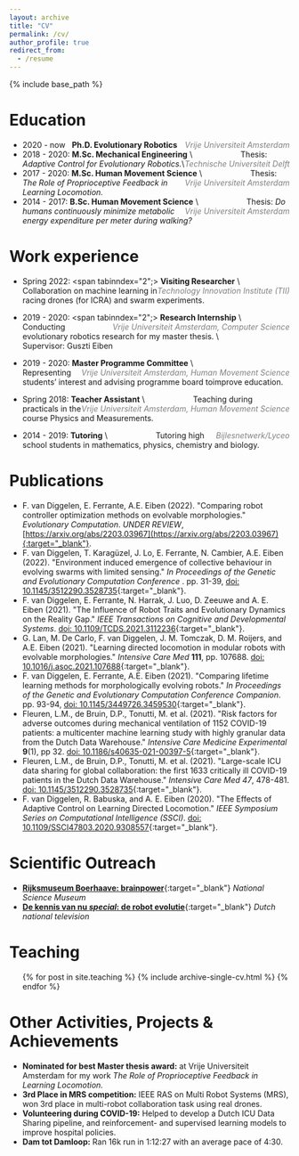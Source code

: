 ```yaml
---
layout: archive
title: "CV"
permalink: /cv/
author_profile: true
redirect_from:
  - /resume
---
```


{% include base_path %}

Education
======
* 2020 - now&nbsp;&nbsp; **Ph.D. Evolutionary Robotics** <span style="float:right;color: gray; font-size:14px;">_Vrije Universiteit Amsterdam_</span>
* 2018 - 2020: **M.Sc. Mechanical Engineering** <span style="float:right;color: gray; font-size:14px;">_Technische Universiteit Delft_</span> \\
  &nbsp;&nbsp;&nbsp;&nbsp;&nbsp;&nbsp;&nbsp;&nbsp;&nbsp;&nbsp;&nbsp;&nbsp;&nbsp;&nbsp;&nbsp;&nbsp;&nbsp;&nbsp;&nbsp;&nbsp; Thesis: _Adaptive Control for Evolutionary Robotics._\\
* 2017 - 2020: **M.Sc. Human Movement Science** <span style="float:right;color: gray; font-size:14px;">_Vrije Universiteit Amsterdam_</span> \\
  &nbsp;&nbsp;&nbsp;&nbsp;&nbsp;&nbsp;&nbsp;&nbsp;&nbsp;&nbsp;&nbsp;&nbsp;&nbsp;&nbsp;&nbsp;&nbsp;&nbsp;&nbsp;&nbsp;&nbsp; Thesis: _The Role of Proprioceptive Feedback in Learning Locomotion._
* 2014 - 2017: **B.Sc. Human Movement Science** <span style="float:right;color: gray; font-size:14px;">_Vrije Universiteit Amsterdam_</span>\\
  &nbsp;&nbsp;&nbsp;&nbsp;&nbsp;&nbsp;&nbsp;&nbsp;&nbsp;&nbsp;&nbsp;&nbsp;&nbsp;&nbsp;&nbsp;&nbsp;&nbsp;&nbsp;&nbsp;&nbsp; Thesis: _Do humans continuously minimize metabolic energy expenditure per meter during walking?_

Work experience
======
* Spring 2022: <span tabinndex="2";> **Visiting Researcher** </span>
<span style="float:right;color: gray; font-size:14px;">_Technology Innovation Institute (TII)_</span> \\
&nbsp;&nbsp;&nbsp;&nbsp;&nbsp;&nbsp;&nbsp;&nbsp;&nbsp;&nbsp;&nbsp;&nbsp;&nbsp;&nbsp;&nbsp;&nbsp;&nbsp;&nbsp;&nbsp;&nbsp; Collaboration on machine learning in racing drones (for ICRA) and swarm experiments. 

* 2019 - 2020: <span tabinndex="2";> **Research Internship** </span> <span style="float:right;color: gray; font-size:14px;">_Vrije Universiteit Amsterdam, Computer Science_</span>  \\
&nbsp;&nbsp;&nbsp;&nbsp;&nbsp;&nbsp;&nbsp;&nbsp;&nbsp;&nbsp;&nbsp;&nbsp;&nbsp;&nbsp;&nbsp;&nbsp;&nbsp;&nbsp;&nbsp;&nbsp; Conducting evolutionary robotics research for my master thesis. \\
&nbsp;&nbsp;&nbsp;&nbsp;&nbsp;&nbsp;&nbsp;&nbsp;&nbsp;&nbsp;&nbsp;&nbsp;&nbsp;&nbsp;&nbsp;&nbsp;&nbsp;&nbsp;&nbsp;&nbsp; Supervisor: Guszti Eiben
  
* 2019 - 2020: **Master Programme Committee** <span style="float:right;color: gray; font-size:14px;">_Vrije Universiteit Amsterdam, Human Movement Science_</span> \\
&nbsp;&nbsp;&nbsp;&nbsp;&nbsp;&nbsp;&nbsp;&nbsp;&nbsp;&nbsp;&nbsp;&nbsp;&nbsp;&nbsp;&nbsp;&nbsp;&nbsp;&nbsp;&nbsp;&nbsp; Representing students’ interest and advising programme board toimprove education.

* Spring 2018: **Teacher Assistant** <span style="float:right;color: gray; font-size:14px;"> _Vrije Universiteit Amsterdam, Human Movement Science_</span> \\
&nbsp;&nbsp;&nbsp;&nbsp;&nbsp;&nbsp;&nbsp;&nbsp;&nbsp;&nbsp;&nbsp;&nbsp;&nbsp;&nbsp;&nbsp;&nbsp;&nbsp;&nbsp;&nbsp;&nbsp; Teaching during practicals in the course Physics and Measurements.
  
* 2014 - 2019: **Tutoring** <span style="float:right;color: gray; font-size:14px;"> _Bijlesnetwerk/Lyceo_</span> \\
&nbsp;&nbsp;&nbsp;&nbsp;&nbsp;&nbsp;&nbsp;&nbsp;&nbsp;&nbsp;&nbsp;&nbsp;&nbsp;&nbsp;&nbsp;&nbsp;&nbsp;&nbsp;&nbsp;&nbsp; Tutoring high school students in mathematics, physics, chemistry and biology.

<!-- 
Skills
======
* Skill 1
* Skill 2
  * Sub-skill 2.1
  * Sub-skill 2.2
  * Sub-skill 2.3
* Skill 3 -->

Publications
======
* F. van Diggelen, E. Ferrante, A.E. Eiben (2022). &quot;Comparing robot controller optimization methods on evolvable morphologies.&quot; <i>Evolutionary Computation</i>. _UNDER REVIEW_, [https://arxiv.org/abs/2203.03967](https://arxiv.org/abs/2203.03967){:target="_blank"}.
* F. van Diggelen, T. Karagüzel, J. Lo, E. Ferrante, N. Cambier, A.E. Eiben (2022). &quot;Environment induced emergence of collective behaviour in evolving swarms with limited sensing.&quot; <i>In Proceedings of the Genetic and Evolutionary Computation Conference </i>. pp. 31-39, [doi: 10.1145/3512290.3528735](https://doi.org/10.1145/3512290.3528735){:target="_blank"}.
* F. van Diggelen, E. Ferrante, N. Harrak, J. Luo, D. Zeeuwe and A. E. Eiben (2021). &quot;The Influence of Robot Traits and Evolutionary Dynamics on the Reality Gap.&quot; <i>IEEE Transactions on Cognitive and Developmental Systems</i>. [doi: 10.1109/TCDS.2021.3112236](https://doi.org/10.1109/TCDS.2021.3112236){:target="_blank"}.
* G. Lan, M. De Carlo, F. van Diggelen, J. M. Tomczak, D. M. Roijers, and A.E. Eiben (2021). &quot;Learning directed locomotion in modular robots with evolvable morphologies.&quot; <i>Intensive Care Med </i> **111**, pp. 107688. [doi: 10.1016/j.asoc.2021.107688](https://doi.org/10.1016/j.asoc.2021.107688){:target="_blank"}.
* F. van Diggelen, E. Ferrante, A.E. Eiben (2021). &quot;Comparing lifetime learning methods for morphologically evolving robots.&quot; <i>In Proceedings of the Genetic and Evolutionary Computation Conference Companion</i>. pp. 93-94, [doi: 10.1145/3449726.3459530](https://doi.org/10.1145/3449726.3459530){:target="_blank"}.
* Fleuren, L.M., de Bruin, D.P., Tonutti, M. et al. (2021). &quot;Risk factors for adverse outcomes during mechanical ventilation of 1152 COVID-19 patients: a multicenter machine learning study with highly granular data from the Dutch Data Warehouse.&quot; <i>Intensive Care Medicine Experimental </i> **9**(1), pp 32. [doi: 10.1186/s40635-021-00397-5](https://doi.org/10.1186/s40635-021-00397-5){:target="_blank"}.
* Fleuren, L.M., de Bruin, D.P., Tonutti, M. et al. (2021). &quot;Large-scale ICU data sharing for global collaboration: the first 1633 critically ill COVID-19 patients in the Dutch Data Warehouse.&quot; <i>Intensive Care Med 47</i>, 478-481. [doi: 10.1145/3512290.3528735](https://doi.org/10.1007/s00134-021-06361-x){:target="_blank"}.
* F. van Diggelen, R. Babuska, and A. E. Eiben (2020). &quot;The Effects of Adaptive Control on Learning Directed Locomotion.&quot; <i>IEEE Symposium Series on Computational Intelligence (SSCI)</i>. [doi: 10.1109/SSCI47803.2020.9308557](https://doi.org/10.1109/SSCI47803.2020.9308557){:target="_blank"}.


Scientific Outreach
======
* [__Rijksmuseum Boerhaave: brainpower__](https://vimeo.com/742442764/233b007f53){:target="_blank"} _National Science Museum_
* [__De kennis van nu _special_: de robot evolutie__](https://dekennisvannu.nl/site/media/De-Kennis-van-Nu-special-De-Robot-Evolutie/VPWON_1330215){:target="_blank"} _Dutch national television_
  
Teaching
======
  <ul>{% for post in site.teaching %}
    {% include archive-single-cv.html %}
  {% endfor %}</ul>

Other Activities, Projects & Achievements
======
* **Nominated for best Master thesis award:**
        at Vrije Universiteit Amsterdam for my work _The Role of Proprioceptive Feedback in Learning Locomotion._
* **3rd Place in MRS competition:**
        IEEE RAS on Multi Robot Systems (MRS), won 3rd place in multi-robot collaboration task using real drones.
* **Volunteering during COVID-19:**
        Helped to develop a Dutch ICU Data Sharing pipeline, and reinforcement- and supervised learning models to improve hospital policies.
* **Dam tot Damloop:**
        Ran 16k run in 1:12:27 with an average pace of 4:30.